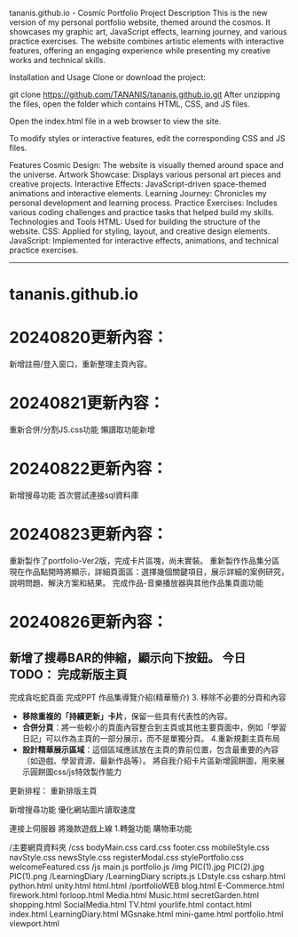 tananis.github.io - Cosmic Portfolio
Project Description
This is the new version of my personal portfolio website, themed around the cosmos. It showcases my graphic art, JavaScript effects, learning journey, and various practice exercises. The website combines artistic elements with interactive features, offering an engaging experience while presenting my creative works and technical skills.

Installation and Usage
Clone or download the project:

git clone https://github.com/TANANIS/tananis.github.io.git
After unzipping the files, open the folder which contains HTML, CSS, and JS files.

Open the index.html file in a web browser to view the site.

To modify styles or interactive features, edit the corresponding CSS and JS files.

Features
Cosmic Design: The website is visually themed around space and the universe.
Artwork Showcase: Displays various personal art pieces and creative projects.
Interactive Effects: JavaScript-driven space-themed animations and interactive elements.
Learning Journey: Chronicles my personal development and learning process.
Practice Exercises: Includes various coding challenges and practice tasks that helped build my skills.
Technologies and Tools
HTML: Used for building the structure of the website.
CSS: Applied for styling, layout, and creative design elements.
JavaScript: Implemented for interactive effects, animations, and technical practice exercises.



--------------------------------------------
# tananis.github.io

# 20240820更新內容：
新增註冊/登入窗口，重新整理主頁內容。

# 20240821更新內容：
重新合併/分割JS.css功能
懶讀取功能新增
# 20240822更新內容：
新增搜尋功能
首次嘗試連接sql資料庫

# 20240823更新內容：
重新製作了portfolio-Ver2版，完成卡片區塊，尚未實裝。
重新製作作品集分區
現在作品點開時將顯示，詳細頁面區：選擇幾個關鍵項目，展示詳細的案例研究，說明問題、解決方案和結果。
完成作品-音樂播放器與其他作品集頁面功能


# 20240826更新內容：
新增了搜尋BAR的伸縮，顯示向下按鈕。
今日TODO：
完成新版主頁
 -
完成貪吃蛇頁面
完成PPT
作品集導覽介紹(精華簡介)
3. 移除不必要的分頁和內容
- **移除重複的「持續更新」卡片**，保留一些具有代表性的內容。
- **合併分頁**：將一些較小的頁面內容整合到主頁或其他主要頁面中，例如「學習日記」可以作為主頁的一部分展示，而不是單獨分頁。
4.重新規劃主頁布局
- **設計精華展示區域**：這個區域應該放在主頁的靠前位置，包含最重要的內容（如遊戲、學習資源、最新作品等）。
  將自我介紹卡片區新增圓餅圖，用來展示圓餅圖css/js特效製作能力


更新排程：
重新排版主頁

新增搜尋功能
優化網站圖片讀取速度

連接上伺服器
將幾款遊戲上線
1.轉盤功能
購物車功能


/主要網頁資料夾
  /css
    bodyMain.css
    card.css
    footer.css
    mobileStyle.css
    navStyle.css
    newsStyle.css
    registerModal.css
    stylePortfolio.css
    welcomeFeatured.css
  /js
    main.js
    portfolio.js
  /img
    PIC(1).jpg
    PIC(2).jpg
    PIC(1).png
  /LearningDiary
    /LearningDiary
      scripts.js
      LDstyle.css
    csharp.html
    python.html
    unity.html
    html.html
  /portfolioWEB
    blog.html
    E-Commerce.html
    firework.html
    forloop.html
    Media.html
    Music.html
    secretGarden.html
    shopping.html
    SocialMedia.html
    TV.html
    yourlife.html
  contact.html
  index.html
  LearningDiary.html
  MGsnake.html
  mini-game.html
  portfolio.html
  viewport.html
